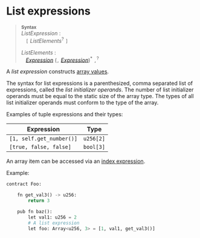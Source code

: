 # List expressions

> **<sup>Syntax</sup>**\
> _ListExpression_ :\
> &nbsp;&nbsp; `[` _ListElements_<sup>?</sup> `]`
>
> _ListElements_ :\
> &nbsp;&nbsp; [_Expression_] (`,` [_Expression_])<sup>*</sup> `,`<sup>?</sup>

A *list expression* constructs [array values].

The syntax for list expressions is a parenthesized, comma separated list of expressions, called the *list initializer operands*. The number of list initializer operands must be equal to the static size of the array type. The types of all list initializer operands must conform to the type of the array.

Examples of tuple expressions and their types:

| Expression           | Type         |
| -------------------- | ------------ |
| `[1, self.get_number()]`             |   `u256[2]`  |
| `[true, false, false]`         | `bool[3]` |

An array item can be accessed via an [index expression].

Example:

```python
contract Foo:

    fn get_val3() -> u256:
        return 3

    pub fn baz():
        let val1: u256 = 2
        # A list expression
        let foo: Array<u256, 3> = [1, val1, get_val3()]
```

[_Expression_]: ./index.md
[array values]: ../type_system/types/array.md
[index expression]: ./indexing.md

